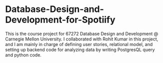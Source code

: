# Database-Design-and-Development-for-Spotiify
This is the course project for 67272 Database Design and Development @ Carnegie Mellon University. 
I collaborated with Rohit Kumar in this project, and I am mainly in charge of defining user stories, relational model, and setting up backend code for analyzing data by writing PostgresQL query and python code. 

